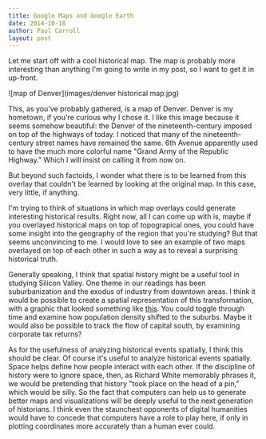 ```yaml
---
title: Google Maps and Google Earth
date: 2014-10-18
author: Paul Carroll
layout: post
---
```


Let me start off with a cool historical map. The map is probably more interesting than anything I'm going to write in my post, so I want to get it in up-front.

![map of Denver](images/denver historical map.jpg)

This, as you've probably gathered, is a map of Denver. Denver is my hometown, if you're curious why I chose it. I like this image because it seems somehow beautiful: the Denver of the nineteenth-century imposed on top of the highways of today. I noticed that many of the nineteenth-century street names have remained the same. 6th Avenue apparently used to have the much more colorful name "Grand Army of the Republic Highway." Which I will insist on calling it from now on.

But beyond such factoids, I wonder what there is to be learned from this overlay that couldn't be learned by looking at the original map. In this case, very little, if anything.

I'm trying to think of situations in which map overlays could generate interesting historical results. Right now, all I can come up with is, maybe if you overlayed historical maps on top of topograpical ones, you could have some insight into the geography of the region that you're studying?  But that seems unconvincing to me. I would love to see an example of two maps overlayed on top of each other in such a way as to reveal a surprising historical truth.

Generally speaking, I think that spatial history might be a useful tool in studying Silicon Valley. One theme in our readings has been suburbanization and the exodus of industry from downtown areas. I think it would be possible to create a spatial representation of this transformation, with a graphic that looked something like [this](http://lincolnmullen.com/projects/slavery/). You could toggle through time and examine how population density shifted to the suburbs. Maybe it would also be possible to track the flow of capital south, by examining corporate tax returns?

As for the usefulness of analyzing historical events spatially, I think this should be clear. Of course it's useful to analyze historical events spatially. Space helps define how people interact with each other. If the discipline of history were to ignore space, then, as Richard White memorably phrases it, we would be pretending that history "took place on the head of a pin," which would be silly. So the fact that computers can help us to generate better maps and visualizations will be deeply useful to the next generation of historians. I think even the staunchest opponents of digital humanities would have to concede that computers have a role to play here, if only in plotting coordinates more accurately than a human ever could.